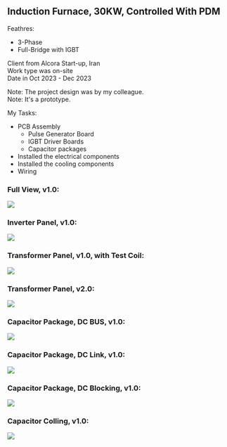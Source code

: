 ## Induction Furnace, 30KW, Controlled With PDM

Feathres:
- 3-Phase
- Full-Bridge with IGBT

Client from Alcora Start-up, Iran  
Work type was on-site  
Date in Oct 2023 - Dec 2023

Note: The project design was by my colleague.  
Note: It's a prototype.  

My Tasks: 
- PCB Assembly
  - Pulse Generator Board
  - IGBT Driver Boards
  - Capacitor packages
- Installed the electrical components
- Installed the cooling components
- Wiring

### Full View, v1.0:
![](https://s32.picofile.com/file/8477571292/Full1.jpg)

### Inverter Panel, v1.0:
![](https://s32.picofile.com/file/8477581334/InverterPanel_v1_0.jpg)

### Transformer Panel, v1.0, with Test Coil:
![](https://s32.picofile.com/file/8477841442/TransformerPanel_v1_0_TestCoil.jpg)

### Transformer Panel, v2.0:
![](https://s32.picofile.com/file/8477571368/TransformerPanel_v2_0.jpg)

### Capacitor Package, DC BUS, v1.0:
![](https://s32.picofile.com/file/8477581142/Capacitor_Package_DC_Bus_v1_0.jpg)

### Capacitor Package, DC Link, v1.0:
![](https://s32.picofile.com/file/8477581150/Capacitor_Package_DC_Link_v1_0.jpg)

### Capacitor Package, DC Blocking, v1.0:
![](https://s32.picofile.com/file/8477581126/Capacitor_Package_DC_Blocking_v1_0.jpg)

### Capacitor Colling, v1.0:
![](https://s32.picofile.com/file/8477841668/CacitorCooling_v1_0.jpg)

